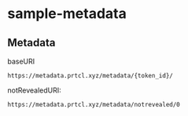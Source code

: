 # sample-metadata


## Metadata

baseURI

`https://metadata.prtcl.xyz/metadata/{token_id}/`

notRevealedURI: 

`https://metadata.prtcl.xyz/metadata/notrevealed/0`
